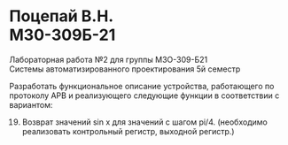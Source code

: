 # Поцепай В.Н. <br> M30-309Б-21

Лабораторная работа №2 для группы М3О-309-Б21<br>
Системы автоматизированного проектирования 5й семестр


Разработать функциональное описание устройства, работающего по протоколу APB и реализующего следующие функции в соответствии с вариантом:

19. Возврат значений sin x для значений с шагом pi/4. (необходимо реализовать контрольный регистр, выходной регистр.)
